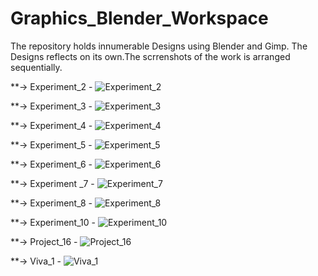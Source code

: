# Graphics_Blender_Workspace
The repository holds innumerable Designs using Blender and Gimp. The Designs reflects on its own.The scrrenshots of the work is arranged sequentially.

**-> Experiment_2 - 
![Experiment_2](https://user-images.githubusercontent.com/56497549/103688217-7fff9d80-4fb7-11eb-96a5-18e0eb07f431.PNG)

**-> Experiment_3 - 
![Experiment_3](https://user-images.githubusercontent.com/56497549/103688270-960d5e00-4fb7-11eb-84b2-38ea86996a42.PNG)

**-> Experiment_4 - 
![Experiment_4](https://user-images.githubusercontent.com/56497549/103688315-a9202e00-4fb7-11eb-8c1f-60775759bb81.gif)

**-> Experiment_5 - 
![Experiment_5](https://user-images.githubusercontent.com/56497549/103689460-5cd5ed80-4fb9-11eb-8b12-950ff7faa3fa.PNG)

**-> Experiment_6 - 
![Experiment_6](https://user-images.githubusercontent.com/56497549/103688520-ee446000-4fb7-11eb-837b-cac917009405.PNG)

**-> Experiment _7 - 
![Experiment_7](https://user-images.githubusercontent.com/56497549/103688563-fef4d600-4fb7-11eb-98f4-0c26655b4416.PNG)

**-> Experiment_8 -
![Experiment_8](https://user-images.githubusercontent.com/56497549/103688606-0fa54c00-4fb8-11eb-9fe5-7055d5805500.PNG)

**-> Experiment_10 -
![Experiment_10](https://user-images.githubusercontent.com/56497549/103688706-34012880-4fb8-11eb-92ff-0526a108978c.PNG)

**-> Project_16 - 
![Project_16](https://user-images.githubusercontent.com/56497549/103688729-3ebbbd80-4fb8-11eb-837e-d78c4fe2c066.PNG)

**-> Viva_1 -
![Viva_1](https://user-images.githubusercontent.com/56497549/103688749-4aa77f80-4fb8-11eb-97f2-7a1e2dfbb823.PNG)
